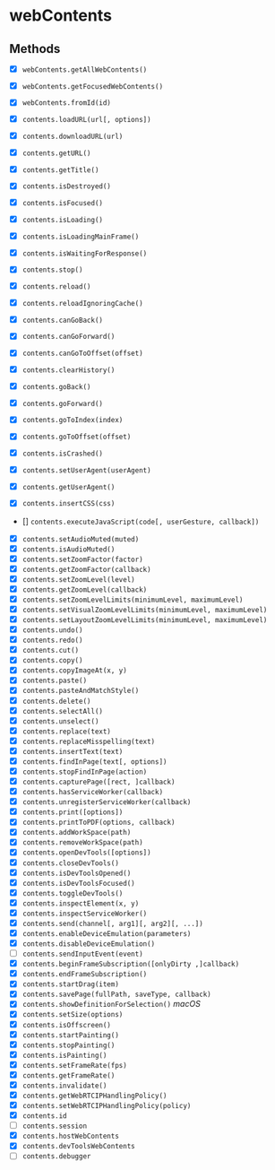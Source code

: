 # webContents

## Methods

- [x] `webContents.getAllWebContents()`
- [x] `webContents.getFocusedWebContents()`
- [x] `webContents.fromId(id)`

- [x] `contents.loadURL(url[, options])`
- [x] `contents.downloadURL(url)`
- [x] `contents.getURL()`
- [x] `contents.getTitle()`
- [x] `contents.isDestroyed()`
- [x] `contents.isFocused()`
- [x] `contents.isLoading()`
- [x] `contents.isLoadingMainFrame()`
- [x] `contents.isWaitingForResponse()`
- [x] `contents.stop()`
- [x] `contents.reload()`
- [x] `contents.reloadIgnoringCache()`
- [x] `contents.canGoBack()`
- [x] `contents.canGoForward()`
- [x] `contents.canGoToOffset(offset)`
- [x] `contents.clearHistory()`
- [x] `contents.goBack()`
- [x] `contents.goForward()`
- [x] `contents.goToIndex(index)`
- [x] `contents.goToOffset(offset)`
- [x] `contents.isCrashed()`
- [x] `contents.setUserAgent(userAgent)`
- [x] `contents.getUserAgent()`
- [x] `contents.insertCSS(css)`
- [] `contents.executeJavaScript(code[, userGesture, callback])`
- [x] `contents.setAudioMuted(muted)`
- [x] `contents.isAudioMuted()`
- [x] `contents.setZoomFactor(factor)`
- [x] `contents.getZoomFactor(callback)`
- [x] `contents.setZoomLevel(level)`
- [x] `contents.getZoomLevel(callback)`
- [x] `contents.setZoomLevelLimits(minimumLevel, maximumLevel)`
- [x] `contents.setVisualZoomLevelLimits(minimumLevel, maximumLevel)`
- [x] `contents.setLayoutZoomLevelLimits(minimumLevel, maximumLevel)`
- [x] `contents.undo()`
- [x] `contents.redo()`
- [x] `contents.cut()`
- [x] `contents.copy()`
- [x] `contents.copyImageAt(x, y)`
- [x] `contents.paste()`
- [x] `contents.pasteAndMatchStyle()`
- [x] `contents.delete()`
- [x] `contents.selectAll()`
- [x] `contents.unselect()`
- [x] `contents.replace(text)`
- [x] `contents.replaceMisspelling(text)`
- [x] `contents.insertText(text)`
- [x] `contents.findInPage(text[, options])`
- [x] `contents.stopFindInPage(action)`
- [x] `contents.capturePage([rect, ]callback)`
- [x] `contents.hasServiceWorker(callback)`
- [x] `contents.unregisterServiceWorker(callback)`
- [x] `contents.print([options])`
- [x] `contents.printToPDF(options, callback)`
- [x] `contents.addWorkSpace(path)`
- [x] `contents.removeWorkSpace(path)`
- [x] `contents.openDevTools([options])`
- [x] `contents.closeDevTools()`
- [x] `contents.isDevToolsOpened()`
- [x] `contents.isDevToolsFocused()`
- [x] `contents.toggleDevTools()`
- [x] `contents.inspectElement(x, y)`
- [x] `contents.inspectServiceWorker()`
- [x] `contents.send(channel[, arg1][, arg2][, ...])`
- [x] `contents.enableDeviceEmulation(parameters)`
- [x] `contents.disableDeviceEmulation()`
- [ ] `contents.sendInputEvent(event)`
- [x] `contents.beginFrameSubscription([onlyDirty ,]callback)`
- [x] `contents.endFrameSubscription()`
- [x] `contents.startDrag(item)`
- [x] `contents.savePage(fullPath, saveType, callback)`
- [x] `contents.showDefinitionForSelection()` _macOS_
- [x] `contents.setSize(options)`
- [x] `contents.isOffscreen()`
- [x] `contents.startPainting()`
- [x] `contents.stopPainting()`
- [x] `contents.isPainting()`
- [x] `contents.setFrameRate(fps)`
- [x] `contents.getFrameRate()`
- [x] `contents.invalidate()`
- [x] `contents.getWebRTCIPHandlingPolicy()`
- [x] `contents.setWebRTCIPHandlingPolicy(policy)`
- [x] `contents.id`
- [ ] `contents.session`
- [x] `contents.hostWebContents`
- [x] `contents.devToolsWebContents`
- [ ] `contents.debugger`
